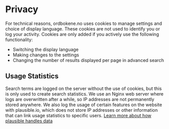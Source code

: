 # Privacy
For technical reasons, ordbokene.no uses cookies to manage settings and choice of display language. These cookies are not used to identify you or log your activity. Cookies are only added if you actively use the following functionality:
- Switching the display language
- Making changes to the settings
- Changing the number of results displayed per page in advanced search

## Usage Statistics
Search terms are logged on the server without the use of cookies, but this is only used to create search statistics. We use an Nginx web server where logs are overwritten after a while, so IP addresses are not permanently stored anywhere. We also log the usage of certain features on the website with plausible.io, which does not store IP addresses or other information that can link usage statistics to specific users. [Learn more about how plausible handles data](https://plausible.io/data-policy)
